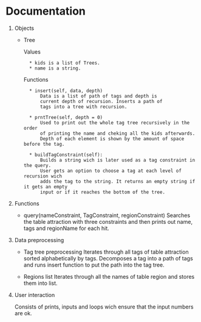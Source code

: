 # Documentation

1. Objects

	* Tree
	
		Values
		
			* kids is a list of Trees.
			* name is a string.
		
		Functions
		
			* insert(self, data, depth)
				Data is a list of path of tags and depth is 
				current depth of recursion. Inserts a path of
				tags into a tree with recursion.
			
			* prntTree(self, depth = 0)
				Used to print out the whole tag tree recursively in the order
				of printing the name and cheking all the kids afterwards.
				Depth of each element is shown by the amount of space before the tag.
				
			* buildTagConstraint(self):
				Builds a string wich is later used as a tag constraint in the query.
				User gets an option to choose a tag at each level of recursion wich 
				adds the tag to the string. It returns an empty string if it gets an empty 
				input or if it reaches the bottom of the tree.

2. Functions

	* query(nameConstraint, TagConstraint, regionConstraint)
		Searches the table attraction with three constraints and then prints out name, tags and regionName for each hit.

3. Data preprocessing
	
	* Tag tree preprocessing
		Iterates through all tags of table attraction sorted alphabetically by tags. Decomposes a tag into a path of tags and runs
		insert function to put the path into the tag tree.
	
	* Regions list
		Iterates through all the names of table region and stores them into list.

4. User interaction

	Consists of prints, inputs and loops wich ensure that the input numbers are ok.
	
		
		
		
		
		
		
		
		
		
		
		
		
		
